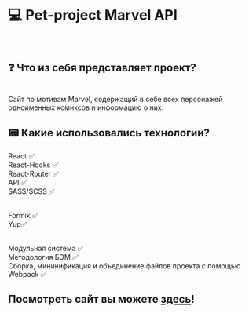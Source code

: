 <h1>💻 Pet-project Marvel API</h1> <br/>

<h2>❓ Что из себя представляет проект?</h2> <br/>
Сайт по мотивам Marvel, содержащий в себе всех персонажей одноименных комиксов и информацию о них.<br/>

<h2>📟 Какие использовались технологии?</h2>
React ✅ <br/>
React-Hooks ✅ <br/>
React-Router ✅ <br/>
API ✅ <br/>
SASS/SCSS ✅ <br/><br/>

Formik ✅ <br/>
Yup✅ <br/><br/>

Модульная система ✅ <br/>
Методология БЭМ ✅ <br/>
Сборка, мининификация и объединение файлов проекта с помощью Webpack ✅

<h2>Посмотреть сайт вы можете <a href="https://pantheleymon.github.io/Marvel/" target="_blank" rel="noreferrer">здесь</a>!</h2>
